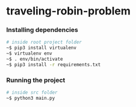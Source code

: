# traveling-robin-problem

### Installing dependencies
```sh
# inside root project folder
~$ pip3 install virtualenv
~$ virtualenv env
~$ . env/bin/activate
~$ pip3 install -r requirements.txt
```

### Running the project
```sh
# inside src folder
~$ python3 main.py
```
